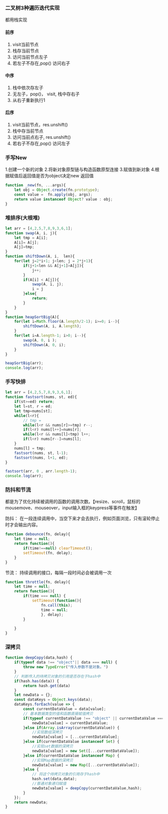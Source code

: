### 二叉树3种遍历迭代实现
都用栈实现
#### 前序
1. visit当前节点
2. 栈存当前节点
3. 访问当前节点左子
4. 若左子不存在,pop() 访问右子
   
#### 中序
1. 栈中依次存左子
2. 无左子，pop()， visit, 栈中存右子
3. 从右子重新执行1
   
#### 后序
1. visit当前节点，res.unshift()
2. 栈中存当前节点
3. 访问当前点右子, res.unshift()
4. 若右子不存在,pop() 访问左子


### 手写New
1.创建一个新的对象
2.将新对象原型链与构造函数原型连接
3.赋值到新对象
4.根据赋值后返回值是否为object决定new 返回值
```javascript
function _new(fn, ...args){
    let obj = Object.create(fn.prototype);
    const value =  fn.apply(obj, args);
    return value instanceof Object? value : obj;
}
```


### 堆排序(大根堆)
```javascript
let arr = [4,2,5,7,8,9,3,6,1];
function swap(A, i, j){
    let tmp = A[i];
    A[i]= A[j];
    A[j]=tmp;
}
function shiftDown(A, i,  len){
    for(let j=2*i+1; j<len; j = 2*j+1){
        if(j+1<len && A[j+1]>A[j]){
            j++;
        }
        if(A[i] < A[j]){
            swap(A, i, j);
            i = j
        }else{
            return;
        }
    }
}
function heapSortBig(A){
    for(let i=Math.floor(A.length/2-1); i>=0; i--){
        shiftDown(A, i, A.length);
    } 
    for(let i=A.length-1; i>0; i--){
        swap(A, 0, i );
        shiftDown(A, 0, i);
    } 
}

heapSortBig(arr);
console.log(arr);
```


### 手写快排
```javascript
let arr = [4,2,5,7,8,9,3,6,1];
function fastsort(nums, st, ed){
    if(st>=ed) return;
    let l=st, r = ed;
    let tmp=nums[st];
    while(l<r){
        // tmp = 
        while(l<r && nums[r]>=tmp) r--;
        if(l<r) nums[l++]=nums[r];
        while(l<r && nums[l]<tmp) l++;
        if(l<r) nums[r--]=nums[l];
    }
    nums[l] = tmp;
    fastsort(nums, st, l-1);
    fastsort(nums, l+1, ed);
}

fastsort(arr, 0 , arr.length-1);
console.log(arr);
```

### 防抖和节流
都是为了优化持续被调用的函数的调用次数。【resize、scroll，鼠标的mousemove、mouseover，input输入框的keypress等事件在触发】

防抖： 在一段连续调用中，当空下来才会去执行，例如页面浏览，只有滚轮停止时才会输出内容。
```js
function debounce(fn, delay){
    let time = null;
    return function(){
        if(time!==null) clearTimeout();
        setTimeout(fn, delay);
    }
}
```
节流： 持续调用的接口，每隔一段时间必会被调用一次
```js
function throttle(fn, delay){
    let time = null;
    return function(){
        if(time === null) {
            setTimeout(function(){
                fn.call(this);
                time = null;
                }, delay);
        }
        
    }
}
```


### 深拷贝
```javascript
function deepCopy(data,hash) {
    if(typeof data !== "object"|| data === null) {
        throw new TypeError("传入参数不是对象。")
    }
    // 判断传入的待拷贝对象的引用是否存在于hash中
    if(hash.has(data)) {
        return hash.get(data)
    }
    let newData = {};
    const dataKeys = Object.keys(data);
    dataKeys.forEach(value => {
        const currentDataValue = data[value];
        // 基本数据类型的值和函数直接赋值拷贝
        if(typeof currentDataValue !== "object" || currentDataValue === null || currentDataValue instanceof RegExp||currentDataValue instanceof Date) {
            newData[value] = currentDataValue;
        }else if(Array.isArray(currentDataValue)) {
            //实现数组深拷贝
            newData[value] = [...currentDataValue];
        }else if(currentDataValue instanceof Set) {
            //实现set数据的深拷贝
            newData[value] = new Set([...currentDataValue]);
        }else if(currentDataValue instanceof Map) {
            //实现Map数据的深拷贝
            newData[value] = new Map([...currentDataValue]);
        }else {
            // 将这个待拷贝对象的引用存于hash中
            hash.set(data,data);
            //普通对象递归赋值
            newData[value] = deepCopy(currentDataValue,hash);
        }
    });
    return newData;
}
```